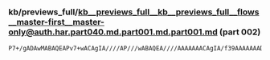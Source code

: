 ### kb/previews_full/kb__previews_full__kb__previews_full__flows__master-first__master-only@auth.har.part040.md.part001.md.part001.md (part 002)

```md
P7+/gADAwMABAQEAPv7+wACAgIA////AP///wABAQEA////AAAAAAACAgIA/f39AAAAAAADAwMA/v//AAIBAAAA//8A/v7+AAAAAAABAQEA////AP7//gACAQI
```

```
